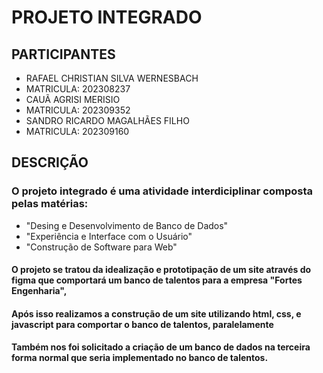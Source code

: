 # PROJETO INTEGRADO

## PARTICIPANTES

- RAFAEL CHRISTIAN SILVA WERNESBACH
- MATRICULA: 202308237
- CAUÃ AGRISI MERISIO
- MATRICULA: 202309352
- SANDRO RICARDO MAGALHÃES FILHO
- MATRICULA: 202309160



## DESCRIÇÃO

### O projeto integrado é uma atividade interdiciplinar composta pelas matérias:
- "Desing e Desenvolvimento de Banco de Dados"
- "Experiência e Interface com o Usuário"
- "Construção de Software para Web"

#### O projeto se tratou da idealização e prototipação de um site através do figma que comportará um banco de talentos para a empresa "Fortes Engenharia",
#### Após isso realizamos a construção de um site utilizando html, css, e javascript para comportar o banco de talentos, paralelamente
#### Também nos foi solicitado a criação de um banco de dados na terceira forma normal que seria implementado no banco de talentos.

